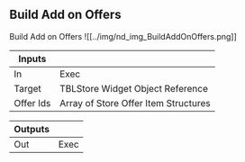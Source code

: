 ## Build Add on Offers
Build Add on Offers
![[../img/nd_img_BuildAddOnOffers.png]]

|Inputs||
|--|--|
| In | Exec |
| Target | TBLStore Widget Object Reference |
| Offer Ids | Array of Store Offer Item Structures |

|Outputs||
|--|--|
| Out | Exec |
